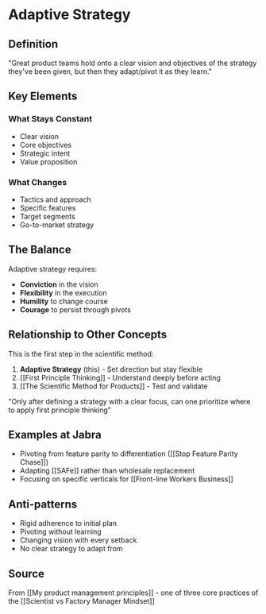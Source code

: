 # Adaptive Strategy

## Definition

"Great product teams hold onto a clear vision and objectives of the strategy they've been given, but then they adapt/pivot it as they learn."

## Key Elements

### What Stays Constant
- Clear vision
- Core objectives
- Strategic intent
- Value proposition

### What Changes
- Tactics and approach
- Specific features
- Target segments
- Go-to-market strategy

## The Balance

Adaptive strategy requires:
- **Conviction** in the vision
- **Flexibility** in the execution
- **Humility** to change course
- **Courage** to persist through pivots

## Relationship to Other Concepts

This is the first step in the scientific method:
1. **Adaptive Strategy** (this) - Set direction but stay flexible
2. [[First Principle Thinking]] - Understand deeply before acting
3. [[The Scientific Method for Products]] - Test and validate

"Only after defining a strategy with a clear focus, can one prioritize where to apply first principle thinking"

## Examples at Jabra

- Pivoting from feature parity to differentiation ([[Stop Feature Parity Chase]])
- Adapting [[SAFe]] rather than wholesale replacement
- Focusing on specific verticals for [[Front-line Workers Business]]

## Anti-patterns

- Rigid adherence to initial plan
- Pivoting without learning
- Changing vision with every setback
- No clear strategy to adapt from

## Source
From [[My product management principles]] - one of three core practices of the [[Scientist vs Factory Manager Mindset]]